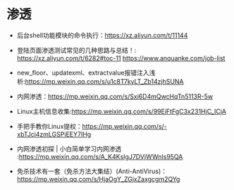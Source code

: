 # 渗透

- 后台shell功能模块的命令执行：https://xz.aliyun.com/t/11144

- 登陆页面渗透测试常见的几种思路与总结！: https://xz.aliyun.com/t/6282#toc-11 https://www.anquanke.com/job-list

- new_floor、updatexml、extractvalue报错注入浅析:https://mp.weixin.qq.com/s/u1c8T7kyLT_Zb14zjhSUNA
- 内网渗透：https://mp.weixin.qq.com/s/Sxi6D4mQwcHqTn5113R-5w
- Linux主机信息收集:https://mp.weixin.qq.com/s/99EiFtFgC3x231HjC_ICjA
- 手把手教你Linux提权：https://mp.weixin.qq.com/s/-xbTJcj4zmLGSPiEEY7IHg
- 内网渗透初探 | 小白简单学习内网渗透 :https://mp.weixin.qq.com/s/A_K4KsIgJ7DVjWWnIs95QA
- 免杀技术有一套（免杀方法大集结）(Anti-AntiVirus)：https://mp.weixin.qq.com/s/HjaOgY_ZGjxZaxgcgm2QYg